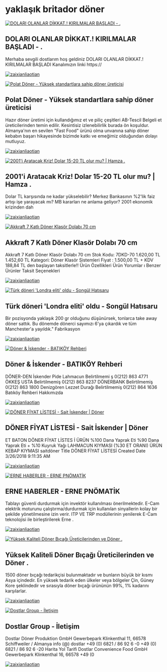 # yaklaşık britador döner
<a href="https://mnn.zoosnet.net/LR/Chatpre.aspx?id=MNN94995150&p=https://topgrinding.com/" target="_blank">![DOLARI OLANLAR DİKKAT.! KIRILMALAR BAŞLADI - .](https://github.com/technlg/images/blob/main/31.jpg)</a>
## DOLARI OLANLAR DİKKAT.! KIRILMALAR BAŞLADI - .
Merhaba sevgili dostlarım hoş geldiniz DOLARI OLANLAR DİKKAT.! KIRILMALAR BAŞLADI Kanalımızın linki https://
<a href="https://mnn.zoosnet.net/LR/Chatpre.aspx?id=MNN94995150&p=https://topgrinding.com/" target="_blank"><img src="https://github.com/technlg/images/raw/main/chat11.jpg" alt="zaixianliaotian"/></a><a href="//whatsapp.shibangsoft.com/WhatsApp.php" ><img src="https://github.com/technlg/images/raw/main/chat11.png" alt=""></a>
<a href="https://mnn.zoosnet.net/LR/Chatpre.aspx?id=MNN94995150&p=https://topgrinding.com/" target="_blank">![Polat Döner - Yüksek standartlara sahip döner üreticisi](https://github.com/technlg/images/blob/main/2.jpg)</a>
## Polat Döner - Yüksek standartlara sahip döner üreticisi
Hazır döner üretimi için kullandığımız et ve piliç çeşitleri AB-Tescil Belgeli et üreticilerinden temin edilir. Kesintisiz izlenebilirlik burada ön koşuldur. Almanya'nın en sevilen "Fast Food" ürünü olma unvanına sahip döner kebabın başarı hikayesinde bizimde katkı ve emeğimiz olduğundan dolayı mutluyuz.
<a href="https://mnn.zoosnet.net/LR/Chatpre.aspx?id=MNN94995150&p=https://topgrinding.com/" target="_blank"><img src="https://github.com/technlg/images/raw/main/chat11.jpg" alt="zaixianliaotian"/></a><a href="//whatsapp.shibangsoft.com/WhatsApp.php" ><img src="https://github.com/technlg/images/raw/main/chat11.png" alt=""></a>
<a href="https://mnn.zoosnet.net/LR/Chatpre.aspx?id=MNN94995150&p=https://topgrinding.com/" target="_blank">![2001'i Aratacak Kriz! Dolar 15-20 TL olur mu? | Hamza .](https://github.com/technlg/images/blob/main/29.jpg)</a>
## 2001'i Aratacak Kriz! Dolar 15-20 TL olur mu? | Hamza .
Dolar TL karşısında ne kadar yükselebilir? Merkez Bankasının %2'lik faiz artışı işe yarayacak mı? MB kararları ne anlama geliyor? 2001 ekonomik krizinden dah
<a href="https://mnn.zoosnet.net/LR/Chatpre.aspx?id=MNN94995150&p=https://topgrinding.com/" target="_blank"><img src="https://github.com/technlg/images/raw/main/chat11.jpg" alt="zaixianliaotian"/></a><a href="//whatsapp.shibangsoft.com/WhatsApp.php" ><img src="https://github.com/technlg/images/raw/main/chat11.png" alt=""></a>
<a href="https://mnn.zoosnet.net/LR/Chatpre.aspx?id=MNN94995150&p=https://topgrinding.com/" target="_blank">![Akkraft 7 Katlı Döner Klasör Dolabı 70 cm](https://github.com/technlg/images/blob/main/56.jpg)</a>
## Akkraft 7 Katlı Döner Klasör Dolabı 70 cm
Akkraft 7 Katlı Döner Klasör Dolabı 70 cm Stok Kodu: 7DKD-70 1.620,00 TL 1.452,60 TL Kategori: Döner Klasör Sistemleri Fiyat : 1.500,00 TL + KDV 188,84 TL den başlayan taksitlerle!! Ürün Özellikleri Ürün Yorumlar ı Benzer Ürünler Taksit Seçenekleri 
<a href="https://mnn.zoosnet.net/LR/Chatpre.aspx?id=MNN94995150&p=https://topgrinding.com/" target="_blank"><img src="https://github.com/technlg/images/raw/main/chat11.jpg" alt="zaixianliaotian"/></a><a href="//whatsapp.shibangsoft.com/WhatsApp.php" ><img src="https://github.com/technlg/images/raw/main/chat11.png" alt=""></a>
<a href="https://mnn.zoosnet.net/LR/Chatpre.aspx?id=MNN94995150&p=https://topgrinding.com/" target="_blank">![Türk döneri 'Londra eliti' oldu - Songül Hatısaru](https://github.com/technlg/images/blob/main/46.jpg)</a>
## Türk döneri 'Londra eliti' oldu - Songül Hatısaru
Bir pozisyonda yaklaşık 200 gr olduğunu düşünürsek, tonlarca take away döner sattık. Bu dönemde dönerci sayımızı 6'ya çıkardık ve tüm Manchester'a yayıldık." Fabrikasyon 
<a href="https://mnn.zoosnet.net/LR/Chatpre.aspx?id=MNN94995150&p=https://topgrinding.com/" target="_blank"><img src="https://github.com/technlg/images/raw/main/chat11.jpg" alt="zaixianliaotian"/></a><a href="//whatsapp.shibangsoft.com/WhatsApp.php" ><img src="https://github.com/technlg/images/raw/main/chat11.png" alt=""></a>
<a href="https://mnn.zoosnet.net/LR/Chatpre.aspx?id=MNN94995150&p=https://topgrinding.com/" target="_blank">![Döner & İskender - BATIKÖY Rehberi](https://github.com/technlg/images/blob/main/24.jpg)</a>
## Döner & İskender - BATIKÖY Rehberi
DÖNER-DEN İskender Pide Lahmacun Belirtilmemi ş 0(212) 863 4771 ÖKKEŞ USTA Belirtilmemiş 0(212) 863 8237 DÖNERBANK Belirtilmemiş 0(212) 863 1800 Denizgören Lezzet Durağı Belirtilmemiş 0(212) 864 1636 Batıköy Rehberi Hakkımızda 
<a href="https://mnn.zoosnet.net/LR/Chatpre.aspx?id=MNN94995150&p=https://topgrinding.com/" target="_blank"><img src="https://github.com/technlg/images/raw/main/chat11.jpg" alt="zaixianliaotian"/></a><a href="//whatsapp.shibangsoft.com/WhatsApp.php" ><img src="https://github.com/technlg/images/raw/main/chat11.png" alt=""></a>
<a href="https://mnn.zoosnet.net/LR/Chatpre.aspx?id=MNN94995150&p=https://topgrinding.com/" target="_blank">![DÖNER FİYAT LİSTESİ - Sait İskender | Döner](https://github.com/technlg/images/blob/main/62.jpg)</a>
## DÖNER FİYAT LİSTESİ - Sait İskender | Döner
ET BATON DÖNER FİYAT LİSTES İ ÜRÜN %100 Dana Yaprak Eti %90 Dana Yaprak Eti + %10 Kuyruk Yağı LAHMACUN KIYMASI (%30 ET ORANI) ÜRÜN KEBAP KIYMASI saitdöner Title DÖNER FİYAT LİSTESİ Created Date 3/26/2018 9:11:35 AM 
<a href="https://mnn.zoosnet.net/LR/Chatpre.aspx?id=MNN94995150&p=https://topgrinding.com/" target="_blank"><img src="https://github.com/technlg/images/raw/main/chat11.jpg" alt="zaixianliaotian"/></a><a href="//whatsapp.shibangsoft.com/WhatsApp.php" ><img src="https://github.com/technlg/images/raw/main/chat11.png" alt=""></a>
<a href="https://mnn.zoosnet.net/LR/Chatpre.aspx?id=MNN94995150&p=https://topgrinding.com/" target="_blank">![ERNE HABERLER - ERNE PNÖMATİK](https://github.com/technlg/images/blob/main/53.jpg)</a>
## ERNE HABERLER - ERNE PNÖMATİK
Tablayı güvenli durdurmak için invektör kullanılması önerilmektedir. E-Cam elektrik moturunu çalıştırma/durdurmak için kullanılan sinyallerin kolay bir şekilde yönetilmesine izin verir. ITP VE TRP modüllerinin yenilerek E-Cam teknolojisi ile birleştirilerek Erne .
<a href="https://mnn.zoosnet.net/LR/Chatpre.aspx?id=MNN94995150&p=https://topgrinding.com/" target="_blank"><img src="https://github.com/technlg/images/raw/main/chat11.jpg" alt="zaixianliaotian"/></a><a href="//whatsapp.shibangsoft.com/WhatsApp.php" ><img src="https://github.com/technlg/images/raw/main/chat11.png" alt=""></a>
<a href="https://mnn.zoosnet.net/LR/Chatpre.aspx?id=MNN94995150&p=https://topgrinding.com/" target="_blank">![Yüksek Kaliteli Döner Bıçağı Üreticilerinden ve Döner .](https://github.com/technlg/images/blob/main/59.jpg)</a>
## Yüksek Kaliteli Döner Bıçağı Üreticilerinden ve Döner .
1500 döner bıçağı tedarikçisi bulunmaktadır ve bunların büyük bir kısmı Asya içindedir. En yüksek tedarik eden ülkeler veya bölgeler Çin, Güney Kore şeklindedir ve sırasıyla döner bıçağı ürününün 99%, 1% kadarını karşılarlar.
<a href="https://mnn.zoosnet.net/LR/Chatpre.aspx?id=MNN94995150&p=https://topgrinding.com/" target="_blank"><img src="https://github.com/technlg/images/raw/main/chat11.jpg" alt="zaixianliaotian"/></a><a href="//whatsapp.shibangsoft.com/WhatsApp.php" ><img src="https://github.com/technlg/images/raw/main/chat11.png" alt=""></a>
<a href="https://mnn.zoosnet.net/LR/Chatpre.aspx?id=MNN94995150&p=https://topgrinding.com/" target="_blank">![Dostlar Group - İletişim](https://github.com/technlg/images/blob/main/4.jpg)</a>
## Dostlar Group - İletişim
Dostlar Döner Produktion GmbH Gewerbepark Klinkenthal 11, 66578 Schiffweiler / Almanya info (@) dostlar  +49 (0) 6821 / 86 92 6 -0 +49 (0) 6821 / 86 92 6 -20 Harita Yol Tarifi Dostlar Convenience Food GmbH Gewerbepark Klinkenthal 16, 66578 +49 (0 
<a href="https://mnn.zoosnet.net/LR/Chatpre.aspx?id=MNN94995150&p=https://topgrinding.com/" target="_blank"><img src="https://github.com/technlg/images/raw/main/chat11.jpg" alt="zaixianliaotian"/></a><a href="//whatsapp.shibangsoft.com/WhatsApp.php" ><img src="https://github.com/technlg/images/raw/main/chat11.png" alt=""></a>
